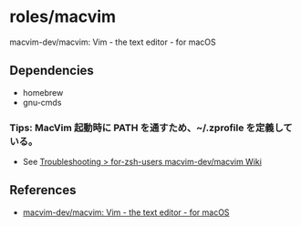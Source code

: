# roles/macvim
macvim-dev/macvim: Vim - the text editor - for macOS



## Dependencies
- homebrew
- gnu-cmds



### Tips: MacVim 起動時に PATH を通すため、~/.zprofile を定義している。
- See [Troubleshooting > for-zsh-users macvim-dev/macvim Wiki](https://github.com/macvim-dev/macvim/wiki/Troubleshooting#for-zsh-users)



## References
- [macvim-dev/macvim: Vim - the text editor - for macOS](https://github.com/macvim-dev/macvim)

